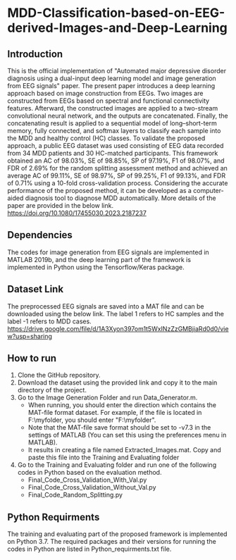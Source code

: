 # MDD-Classification-based-on-EEG-derived-Images-and-Deep-Learning
## Introduction
This is the official implementation of "Automated major depressive disorder diagnosis using a dual-input deep learning model and image generation from EEG signals" paper. The present paper introduces a deep learning approach based on image construction from EEGs. Two images are constructed from EEGs based on spectral and functional connectivity features. Afterward, the constructed images are applied to a two-stream convolutional neural network, and the outputs are concatenated. Finally, the concatenating result is applied to a sequential model of long–short-term memory, fully connected, and softmax layers to classify each sample into the MDD and healthy control (HC) classes. To validate the proposed approach, a public EEG dataset was used consisting of EEG data recorded from 34 MDD patients and 30 HC-matched participants. This framework obtained an AC of 98.03%, SE of 98.85%, SP of 97.19%, F1 of 98.07%, and FDR of 2.69% for the random splitting assessment method and achieved an average AC of 99.11%, SE of 98.97%, SP of 99.25%, F1 of 99.13%, and FDR of 0.71% using a 10-fold cross-validation process. Considering the accurate performance of the proposed method, it can be developed as a computer-aided diagnosis tool to diagnose MDD automatically. More details of the paper are provided in the below link. <br />
https://doi.org/10.1080/17455030.2023.2187237
## Dependencies
The codes for image generation from EEG signals are implemented in MATLAB 2019b, and the deep learning part of the framework is implemented in Python using the Tensorflow/Keras package. 
## Dataset Link 
The preprocessed EEG signals are saved into a MAT file and can be downloaded using the below link. The label 1 refers to HC samples and the label -1 refers to MDD cases. <br />
https://drive.google.com/file/d/1A3Xyon397om1t5WxINzZzGMBjiaRd0d0/view?usp=sharing
## How to run 
1. Clone the GitHub repository. 
2. Download the dataset using the provided link and copy it to the main directory of the project.
3. Go to the Image Generation Folder and run Data_Generator.m.
   - When running, you should enter the direction which contains the MAT-file format dataset. For example, if the file is located in F:\\myfolder, you should enter "F:\\myfolder".
   - Note that the MAT-file save format should be set to -v7.3 in the settings of MATLAB (You can set this using the preferences menu in MATLAB).
   - It results in creating a file named Extracted_Images.mat. Copy and paste this file into the Training and Evaluating folder 
4. Go to the Training and Evaluating folder and run one of the following codes in Python based on the evaluation method.
   - Final_Code_Cross_Validation_With_Val.py
   - Final_Code_Cross_Validation_Without_Val.py
   - Final_Code_Random_Splitting.py
## Python Requirments 
The training and evaluating part of the proposed framework is implemented on Python 3.7. The required packages and their versions for running the codes in Python are listed in Python_requirments.txt file.
